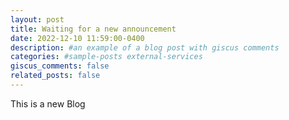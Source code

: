 ```yaml
---
layout: post
title: Waiting for a new announcement
date: 2022-12-10 11:59:00-0400
description: #an example of a blog post with giscus comments
categories: #sample-posts external-services
giscus_comments: false
related_posts: false
---
```

This is a new Blog
